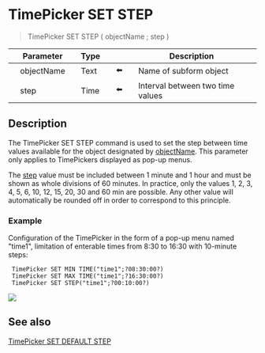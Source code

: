 # TimePicker SET STEP

> TimePicker SET STEP ( objectName ; step )

|     | Parameter |     | Type |     |     |     | Description |     |
| --- | --- | --- | --- | --- | --- | --- | --- | --- |
|     | objectName |     | Text |     | ⬅️ |     | Name of subform object |     |
|     | step |     | Time |     | ⬅️ |     | Interval between two time values |     |

## Description

The TimePicker SET STEP command is used to set the step between time values available for the object designated by [objectName](# "Name of subform object"). This parameter only applies to TimePickers displayed as pop-up menus.

The [step](# "Interval between two time values") value must be included between 1 minute and 1 hour and must be shown as whole divisions of 60 minutes. In practice, only the values 1, 2, 3, 4, 5, 6, 10, 12, 15, 20, 30 and 60 min are possible. Any other value will automatically be rounded off in order to correspond to this principle.

### Example  

Configuration of the TimePicker in the form of a pop-up menu named "time1", limitation of enterable times from 8:30 to 16:30 with 10-minute steps:

```4d
 TimePicker SET MIN TIME("time1";?08:30:00?)  
 TimePicker SET MAX TIME("time1";?16:30:00?)  
 TimePicker SET STEP("time1";?00:10:00?)
```

![](https://doc.4d.com/4Dv19/picture/308616/pict308616.en.png)

## See also

[TimePicker SET DEFAULT STEP](TimePicker%20SET%20DEFAULT%20STEP.md)
